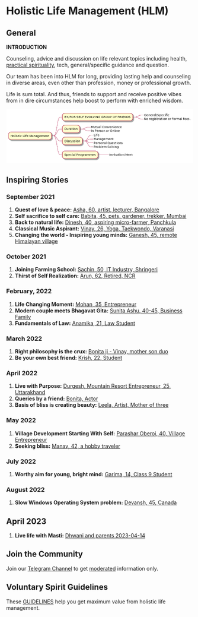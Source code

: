 # Holistic Life Management (HLM)

## General
 
 **INTRODUCTION**

Counseling, advice and discussion on life relevant topics including health, [practical spirituality](practical-spirituality.md), tech, general/specific guidance and question. 

Our team has been into HLM for long, providing lasting help and counseling in diverse areas, even other than profession, money or professional growth. 

Life is sum total. And thus, friends to support and receive positive vibes from in dire circumstances help boost to perform with enriched wisdom. 

![hlmimg-01](hlmimg-01.png)

## Inspiring Stories

### September 2021
 1. **Quest of love & peace:** [Asha, 60, artist, lecturer, Bangalore](asha.md)
 2. **Self sacrifice to self care:** [Babita, 45, pets, gardener, trekker, Mumbai](babita.md)
 3. **Back to natural life:** [Dinesh, 40, aspiring micro-farmer, Panchkula](dinesh.md)
 4. **Classical Music Aspirant:** [Vinay, 26, Yoga, Taekwondo, Varanasi](vinay.md)
5. **Changing the world - Inspiring young minds:** [Ganesh, 45, remote Himalayan village](ganesh.md)

### October 2021 
1. **Joining Farming School:** [Sachin, 50, IT Industry, Shringeri](sachin.md)
2. **Thirst of Self Realization:** [Arun, 62, Retired, NCR](arun.md)

### February, 2022
1. **Life Changing Moment:**  [Mohan, 35, Entrepreneur](mohan.md) 
2. **Modern couple meets Bhagavat Gita:** [Sunita Ashu, 40-45, Business Family](sunitaashu.md)
3. **Fundamentals of Law:** [Anamika, 21, Law Student](anamika.md)

### March 2022
1. **Right philosophy is the crux:** [Bonita ji - Vinay, mother son duo](bonitaji-vinay.md)
2. **Be your own best friend:** [Krish, 22, Student](krish.md)

### April 2022 
1. **Live with Purpose:** [Durgesh, Mountain Resort Entrepreneur, 25, Uttarakhand](durgesh.md)
2. **Queries by a friend:** [Bonita, Actor](bonita.md)
3. **Basis of bliss is creating beauty:** [Leela, Artist, Mother of three](leela.md)

### May 2022
1. **Village Development Starting With Self:** [Parashar Oberoi, 40, Village Entrepreneur](parashar-oberoi.md)
2. **Seeking bliss:** [Manav, 42, a hobby traveler](manav.md)

### July 2022
1. **Worthy aim for young, bright mind:** [Garima, 14, Class 9 Student](garima.md)

### August 2022
1. **Slow Windows Operating System problem:** [Devansh, 45, Canada](devansh.md)

## April 2023
1. **Live life with Masti:** [Dhwani and parents 2023-04-14](dhwani.md)

## Join the Community

Join our [Telegram Channel](https://t.me/holisticlifemanagement) to get [moderated](moderated-channel-benefits.md) information only. 

## Voluntary Spirit Guidelines

These [GUIDELINES](https://nehalsin.github.io/voluntary-spirit-guidelines/) help you get maximum value from holistic life management.
